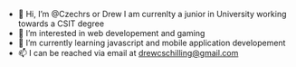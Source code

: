 - 👋 Hi, I’m @Czechrs or Drew I am currenlty a junior in University working towards a CSIT degree
- 👀 I’m interested in web developement and gaming
- 🌱 I’m currently learning javascript and mobile application developement
- 📫 I can be reached via email at drewcschilling@gmail.com

<!---
Czechrs/Czechrs is a ✨ special ✨ repository because its `README.md` (this file) appears on your GitHub profile.
You can click the Preview link to take a look at your changes.
--->

